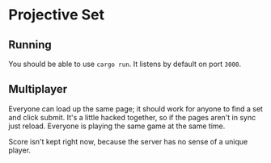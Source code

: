 Projective Set
==============

## Running
You should be able to use `cargo run`. It listens by default on port `3000`.

## Multiplayer
Everyone can load up the same page; it should work for anyone to find a set and click submit. It's a little hacked together, so if the pages aren't in sync just reload. Everyone is playing the same game at the same time.

Score isn't kept right now, because the server has no sense of a unique player.
